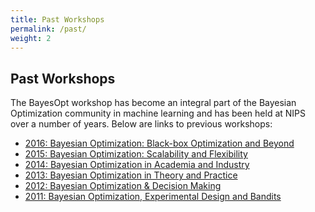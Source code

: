```yaml
---
title: Past Workshops
permalink: /past/
weight: 2
---
```


Past Workshops
---------------

The BayesOpt workshop has become an integral part of the Bayesian Optimization
community in machine learning and has been held at NIPS over a number of years.
Below are links to previous workshops:

- [2016: Bayesian Optimization: Black-box Optimization and Beyond](2016.html)
- [2015: Bayesian Optimization: Scalability and Flexibility](2015.html)
- [2014: Bayesian Optimization in Academia and Industry](2014.html)
- [2013: Bayesian Optimization in Theory and Practice](2013.html)
- [2012: Bayesian Optimization & Decision
  Making](http://javad-azimi.com/nips2012ws/)
- [2011: Bayesian Optimization, Experimental Design and
  Bandits](http://www.cs.ubc.ca/~hutter/nips2011workshop/)


